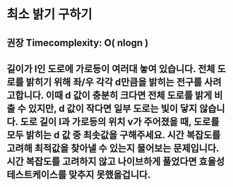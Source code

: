 # 최소 밝기 구하기

## 권장 Timecomplexity: O( nlogn )

## 길이가 l인 도로에 가로등이 여러대 놓여 있습니다. 전체 도로를 밝히기 위해 좌/우 각각 d만큼을 밝히는 전구를 사려고합니다. 이때 d 값이 충분히 크다면 전체 도로를 밝게 비출 수 있지만, d 값이 작다면 일부 도로는 빛이 닿지 않습니다. 도로 길이 l과 가로등의 위치 v가 주어졌을 때, 도로를 모두 밝히는 d 값 중 최솟값을 구해주세요. 시간 복잡도를 고려해 최적값을 찾아낼 수 있는지 물어보는 문제입니다. 시간 복잡도를 고려하지 않고 나이브하게 풀었다면 효율성 테스트케이스를 맞추지 못했을겁니다.